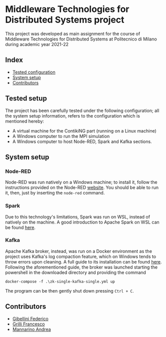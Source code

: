 # Middleware Technologies for Distributed Systems project
This project was developed as main assignment for the course of Middleware Technologies for Distributed Systems at Politecnico di Milano during academic year 2021-22

## Index

- [Tested configuration](#tested-configuration)
- [System setup](#system-setup)
- [Contributors](#contributors)

## Tested setup
The project has been carefully tested under the following configuration; all the system setup information, refers to the configuration which is mentioned hereby: 
- A virtual machine for the ContikiNG part (running on a Linux machine) <!-- Improve this description -->
- A Windows computer to run the MPI simulation <!-- Improve this description -->
- A Windows computer to host Node-RED, Spark and Kafka sections.

## System setup
<!-- Insert explanations to setup Contiki and MPI parts -->

### Node-RED
Node-RED was run natively on a Windows machine; to install it, follow the instructions provided on the Node-RED [website](https://nodered.org/docs/getting-started/local). You should be able to run it, then, just by inserting the `node-red` command.

### Spark
Due to this technology's limitations, Spark was run on WSL, instead of natively on the machine. A good introduction to Apache Spark on WSL can be found [here](https://nicolosonnino.it/spark-on-wsl/). 
<!-- Insert commands to launch Spark -->

### Kafka
Apache Kafka broker, instead, was run on a Docker environment as the project uses Kafka's log compaction feature, which on Windows tends to throw errors upon cleaning. A full guide to its installation can be found [here](https://www.youtube.com/watch?v=Zq8aMrRnvQE).
Following the aforementioned guide, the broker was launched starting the powershell in the downloaded directory and providing the command 

`docker-compose -f .\zk-single-kafka-single.yml up`

The program can be then gently shut down pressing `Ctrl + C`.

## Contributors
- [Gibellini Federico](https://github.com/gblfrc)
- [Grilli Francesco](https://github.com/Francesco-Grilli)
- [Mannarino Andrea](https://github.com/AndreaMannarino)
